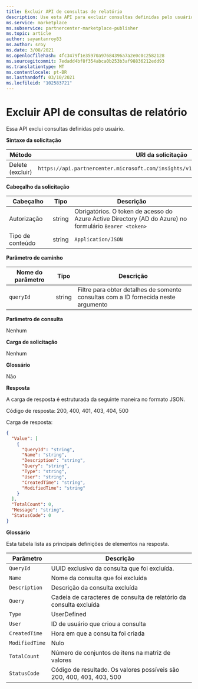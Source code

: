 ```yaml
---
title: Excluir API de consultas de relatório
description: Use esta API para excluir consultas definidas pelo usuário para análise do Marketplace comercial.
ms.service: marketplace
ms.subservice: partnercenter-marketplace-publisher
ms.topic: article
author: sayantanroy83
ms.author: sroy
ms.date: 3/08/2021
ms.openlocfilehash: 4fc3479f1e35970a97684396a7a2e0c0c2582128
ms.sourcegitcommit: 7edadd4bf8f354abca0b253b3af98836212edd93
ms.translationtype: MT
ms.contentlocale: pt-BR
ms.lasthandoff: 03/10/2021
ms.locfileid: "102583721"
---
```

# <a name="delete-report-queries-api"></a>Excluir API de consultas de relatório

Essa API exclui consultas definidas pelo usuário.

**Sintaxe da solicitação**

| **Método** | **URI da solicitação** |
| --- | --- |
| Delete (excluir) | `https://api.partnercenter.microsoft.com/insights/v1/cmp/ScheduledQueries/{queryId}` |

**Cabeçalho da solicitação**

| **Cabeçalho** | **Tipo** | **Descrição** |
| --- | --- | --- |
| Autorização | string | Obrigatórios. O token de acesso do Azure Active Directory (AD do Azure) no formulário `Bearer <token>` |
| Tipo de conteúdo | string | `Application/JSON` |

**Parâmetro de caminho**

| **Nome do parâmetro** | **Tipo** | **Descrição** |
| --- | --- | --- |
| `queryId` | string | Filtre para obter detalhes de somente consultas com a ID fornecida neste argumento |

**Parâmetro de consulta**

Nenhum

**Carga de solicitação**

Nenhum

**Glossário**

Não

**Resposta**

A carga de resposta é estruturada da seguinte maneira no formato JSON.

Código de resposta: 200, 400, 401, 403, 404, 500

Carga de resposta:

```json
{
  "Value": [
    {
      "QueryId": "string",
      "Name": "string",
      "Description": "string",
      "Query": "string",
      "Type": "string",
      "User": "string",
      "CreatedTime": "string",
      "ModifiedTime": "string"
    }
  ],
  "TotalCount": 0,
  "Message": "string",
  "StatusCode": 0
}
```

**Glossário**

Esta tabela lista as principais definições de elementos na resposta.

| **Parâmetro** | **Descrição** |
| --- | --- |
| `QueryId` | UUID exclusivo da consulta que foi excluída. |
| `Name` | Nome da consulta que foi excluída |
| `Description` | Descrição da consulta excluída |
| `Query` | Cadeia de caracteres de consulta de relatório da consulta excluída |
| `Type` | UserDefined |
| `User` | ID de usuário que criou a consulta |
| `CreatedTime` | Hora em que a consulta foi criada |
| `ModifiedTime` | Nulo |
| `TotalCount` | Número de conjuntos de itens na matriz de valores |
| `StatusCode` | Código de resultado. Os valores possíveis são 200, 400, 401, 403, 500 |
